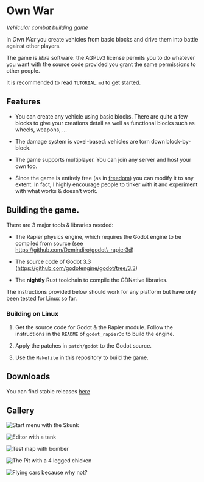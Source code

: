 # Own War

_Vehicular combat building game_

In _Own War_ you create vehicles from basic blocks and drive them into battle
against other players.

The game is *libre* software: the AGPLv3 license permits you to do whatever
you want with the source code provided you grant the same permissions to other
people.

It is recommended to read `TUTORIAL.md` to get started.


## Features

* You can create any vehicle using basic blocks. There are quite a few blocks to
  give your creations detail as well as functional blocks such as wheels, weapons,
  ...

* The damage system is voxel-based: vehicles are torn down block-by-block.

* The game supports multiplayer. You can join any server and host your own too.

* Since the game is entirely free (as in [freedom][gnu free sw]) you can modify
  it to any extent. In fact, I highly encourage people to tinker with it and
  experiment with what works & doesn't work.


## Building the game.

There are 3 major tools & libraries needed:

* The Rapier physics engine, which requires the Godot engine to be compiled
  from source (see https://github.com/Demindiro/godot\_rapier3d)

* The source code of Godot 3.3 (https://github.com/godotengine/godot/tree/3.3)

* The **nightly** Rust toolchain to compile the GDNative libraries.

The instructions provided below should work for any platform but have only
been tested for Linux so far.


### Building on Linux

1) Get the source code for Godot & the Rapier module. Follow the instructions
   in the `README` of `godot_rapier3d` to build the engine.

2) Apply the patches in `patch/godot` to the Godot source.

3) Use the `Makefile` in this repository to build the game.


## Downloads

You can find stable releases [here](https://github.com/Demindiro/OwnWar/releases)


## Gallery

![Start menu with the Skunk](https://static.salt-inc.org/own_war/0.19/start_skunk_new.jpg)

![Editor with a tank](https://static.salt-inc.org/own_war/0.19/editor_0.jpg)

![Test map with bomber](https://static.salt-inc.org/own_war/0.19/bomber_0.jpg)

![The Pit with a 4 legged chicken](https://static.salt-inc.org/own_war/0.19/chicken_0.jpg)

![Flying cars because why not?](https://static.salt-inc.org/own_war/0.19/flying_car_0.jpg)


[gnu free sw]: https://www.gnu.org/philosophy/free-sw.en.html
